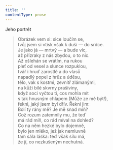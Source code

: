 ```yaml
---
title: ''
contentType: prose
---
```


Jeho portrét

> Obrázek vem si: sice loučím se,  
> tvůj jsem si vtisk však k duši — do srdce.  
> Je jako já — mrtvý — a bude víc,  
> až přízraky z nás zbydou, o to nic.  
> Až ošlehán se vrátím, na rukou  
> pleť od vesel a slunce rozpuklou,  
> tvář i hruď zarostlé a do vlasů  
> napadlý popel z hrůz a úděsu,  
> tělo, vak s kostmi, zevnitř zlámanými,  
> na kůži bílé skvrny prašiviny,  
> když soci vyčtou ti, cos mohla mít  
> s tak hnusným chlapem (Může ze mě být!),  
> řekni, jaký jsem byl dřív. Řekni jim:  
> Bolí ty rány mě? Je mě snad míň?  
> Což rozum zatemnily mu, že teď  
> má rád míň, co rád míval na dohled?  
> Co na něm hezké bylo dojemně,  
> bylo jen mléko, jež jak nemluvně  
> tam sála láska: teď však sílu má,  
> že jí, co nezkušeným nechutná.
